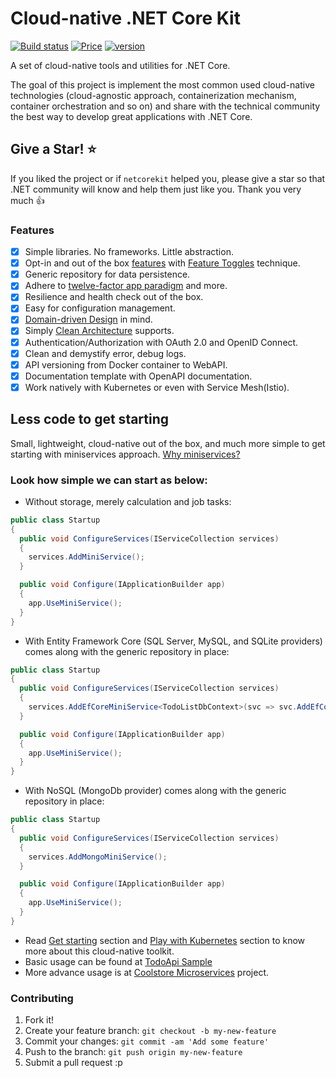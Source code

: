 # Cloud-native .NET Core Kit

[![Build status](https://img.shields.io/appveyor/ci/thangchung/netcore-kit.svg)](https://ci.appveyor.com/api/project/thangchung/netcore-kit)
[![Price](https://img.shields.io/badge/price-FREE-0098f7.svg)](https://github.com/cloudnative-netcore/netcorekit/blob/master/LICENSE)
[![version](https://img.shields.io/nuget/v/NetCoreKit.Domain.svg?label=version)](https://www.nuget.org/packages?q=NetCoreKit)

A set of cloud-native tools and utilities for .NET Core.

The goal of this project is implement the most common used cloud-native technologies (cloud-agnostic approach, containerization mechanism, container orchestration and so on) and share with the technical community the best way to develop great applications with .NET Core.

## Give a Star! :star:

If you liked the project or if `netcorekit` helped you, please give a star so that .NET community will know and help them just like you. Thank you very much :+1:

### Features

- [x] Simple libraries. No frameworks. Little abstraction.
- [x] Opt-in and out of the box [features](https://github.com/cloudnative-netcore/netcorekit/wiki/Miniservice-template-guidance) with [Feature Toggles](https://martinfowler.com/articles/feature-toggles.html) technique.
- [x] Generic repository for data persistence.
- [x] Adhere to [twelve-factor app paradigm](https://12factor.net) and more.
- [x] Resilience and health check out of the box.
- [x] Easy for configuration management.
- [x] [Domain-driven Design](https://en.wikipedia.org/wiki/Domain-driven_design) in mind.
- [x] Simply [Clean Architecture](http://blog.cleancoder.com/uncle-bob/2012/08/13/the-clean-architecture.html) supports.
- [x] Authentication/Authorization with OAuth 2.0 and OpenID Connect.
- [x] Clean and demystify error, debug logs.
- [x] API versioning from Docker container to WebAPI. 
- [x] Documentation template with OpenAPI documentation.
- [x] Work natively with Kubernetes or even with Service Mesh(Istio).

## Less code to get starting

Small, lightweight, cloud-native out of the box, and much more simple to get starting with miniservices approach. [Why miniservices?](https://thenewstack.io/miniservices-a-realistic-alternative-to-microservices)

### Look how simple we can start as below:

- Without storage, merely calculation and job tasks:

```csharp
public class Startup
{
  public void ConfigureServices(IServiceCollection services)
  {
    services.AddMiniService();
  }

  public void Configure(IApplicationBuilder app)
  {
    app.UseMiniService();
  }
}
```

- With Entity Framework Core (SQL Server, MySQL, and SQLite providers) comes along with the generic repository in place:

```csharp
public class Startup
{
  public void ConfigureServices(IServiceCollection services)
  {
    services.AddEfCoreMiniService<TodoListDbContext>(svc => svc.AddEfCoreMySqlDb());
  }

  public void Configure(IApplicationBuilder app)
  {
    app.UseMiniService();
  }
}
```

- With NoSQL (MongoDb provider) comes along with the generic repository in place:

```csharp
public class Startup
{
  public void ConfigureServices(IServiceCollection services)
  {
    services.AddMongoMiniService();
  }

  public void Configure(IApplicationBuilder app)
  {
    app.UseMiniService();
  }
}
```

- Read [Get starting](https://github.com/cloudnative-netcore/netcorekit/wiki/Get-Started) section and [Play with Kubernetes](https://github.com/cloudnative-netcore/netcorekit/wiki/Deploy-on-k8s-on-local) section to know more about this cloud-native toolkit.
- Basic usage can be found at [TodoApi Sample](https://github.com/cloudnative-netcore/netcorekit/tree/master/samples/TodoApi)
- More advance usage is at [Coolstore Microservices](https://github.com/vietnam-devs/coolstore-microservices) project.

### Contributing

1. Fork it!
2. Create your feature branch: `git checkout -b my-new-feature`
3. Commit your changes: `git commit -am 'Add some feature'`
4. Push to the branch: `git push origin my-new-feature`
5. Submit a pull request :p
